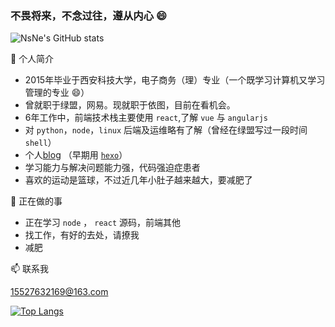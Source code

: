 ### 不畏将来，不念过往，遵从内心 😄

<!--
**NsNe/nsne** is a ✨ _special_ ✨ repository because its `README.md` (this file) appears on your GitHub profile.

Here are some ideas to get you started:

- 🔭 I’m currently working on ...
- 🌱 I’m currently learning ...
- 👯 I’m looking to collaborate on ...
- 🤔 I’m looking for help with ...
- 💬 Ask me about ...
- 📫 How to reach me: ...
- 😄 Pronouns: ...
- ⚡ Fun fact: ...
-->

![NsNe's GitHub stats](https://github-readme-stats.vercel.app/api?username=nsne&theme=onedark) 

🔭 个人简介

* 2015年毕业于西安科技大学，电子商务（理）专业（一个既学习计算机又学习管理的专业 😄）
* 曾就职于绿盟，网易。现就职于依图，目前在看机会。
* 6年工作中，前端技术栈主要使用 `react`,了解 `vue` 与 `angularjs` 
* 对 `python`，`node`，`linux` 后端及运维略有了解（曾经在绿盟写过一段时间 `shell`）
* 个人[blog](https://segmentfault.com/u/nsne) （早期用 [`hexo`](https://nsne.github.io/)）
* 学习能力与解决问题能力强，代码强迫症患者
* 喜欢的运动是篮球，不过近几年小肚子越来越大，要减肥了

 🌱 正在做的事
 
 * 正在学习 `node` ， `react` 源码，前端其他
 * 找工作，有好的去处，请撩我
 * 减肥
 
 📫 联系我
 
 15527632169@163.com
 
 [![Top Langs](https://github-readme-stats.vercel.app/api/top-langs/?username=nsne&layout=compact)](https://github.com/anuraghazra/github-readme-stats)



 
 
